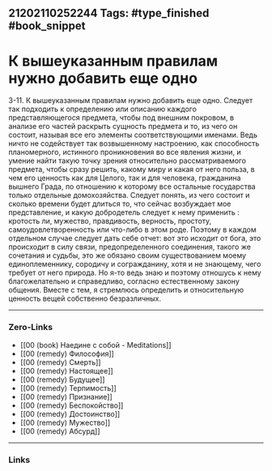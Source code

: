 21202110252244
Tags: #type_finished #book_snippet 
---
# К вышеуказанным правилам нужно добавить еще одно

 3-11. К вышеуказанным правилам нужно добавить еще одно. Следует так подходить к определению или описанию каждого представляющегося предмета, чтобы под внешним покровом, в анализе его частей раскрыть сущность предмета и то, из чего он состоит, называя все его элементы соответствующими именами. Ведь ничто не содействует так возвышенному настроению, как способность планомерного, истинного проникновения во все явления жизни, и умение найти такую точку зрения относительно рассматриваемого предмета, чтобы сразу решить, какому миру и какая от него польза, в чем его ценность как для Целого, так и для человека, гражданина вышнего Града, по отношению к которому все остальные государства только отдельные домохозяйства. Следует понять, из чего состоит и сколько времени будет длиться то, что сейчас возбуждает мое представление, и какую добродетель следует к нему применить : кротость ли, мужество, правдивость, верность, простоту, самоудовлетворенность или что-либо в этом роде. Поэтому в каждом отдельном случае следует дать себе отчет: вот это исходит от бога, это происходит в силу связи, предопределенного соединения, такого же сочетания и судьбы, это же обязано своим существованием моему единоплеменнику, сородичу и согражданину, хотя и не знающему, чего требует от него природа. Но я-то ведь знаю и поэтому отношусь к нему благожелательно и справедливо, согласно естественному закону общения. Вместе с тем, я стремлюсь определить и относительную ценность вещей собственно безразличных. 

---
### Zero-Links
 - [[00 (book) Наедине с собой - Meditations]]
 - [[00 (remedy) Философия]]
 - [[00 (remedy) Смерть]]
 - [[00 (remedy) Настоящее]]
 - [[00 (remedy) Будущее]]
 - [[00 (remedy) Терпимость]]
 - [[00 (remedy) Признание]]
 - [[00 (remedy) Беспокойство]]
 - [[00 (remedy) Достоинство]]
 - [[00 (remedy) Мужество]]
 - [[00 (remedy) Абсурд]]
---
### Links
